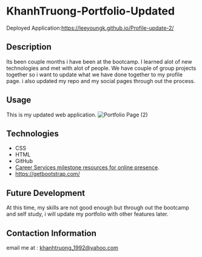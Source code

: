 # KhanhTruong-Portfolio-Updated

Deployed Application:https://leeyoungk.github.io/Profile-update-2/ 


## Description
Its been couple months i have been at the bootcamp. I learned alot of new technologies and met with alot of people. We have couple of group projects together so i want to update what we have done together to my profile page. i also updated my repo and my social pages through out the process. 

## Usage

This is my updated  web application.
![Portfolio Page (2)](https://user-images.githubusercontent.com/82126894/141216739-d1c0e749-b2b0-4941-af95-ffdd99501677.png)

## Technologies
* CSS 
* HTML 
* GitHub
* [Career Services milestone resources for online presence](https://mycareerspot.org/onlinepresence).
* https://getbootstrap.com/

## Future Development

At this time, my skills are not good enough but through out the bootcamp and self study, i will update my portfolio with other features later.

## Contaction Information
email me at : khanhtruong_1992@yahoo.com 
